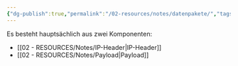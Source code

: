 ```yaml
---
{"dg-publish":true,"permalink":"/02-resources/notes/datenpakete/","tags":["netzwerk/ip"],"noteIcon":"","updated":"2025-08-26T16:35:03.000+02:00"}
---
```


Es besteht hauptsächlich aus zwei Komponenten:


- [[02 - RESOURCES/Notes/IP-Header\|IP-Header]]  
- [[02 - RESOURCES/Notes/Payload\|Payload]]
